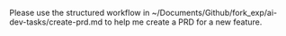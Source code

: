 Please use the structured workflow in ~/Documents/Github/fork_exp/ai-dev-tasks/create-prd.md to help me create a PRD for a new feature.